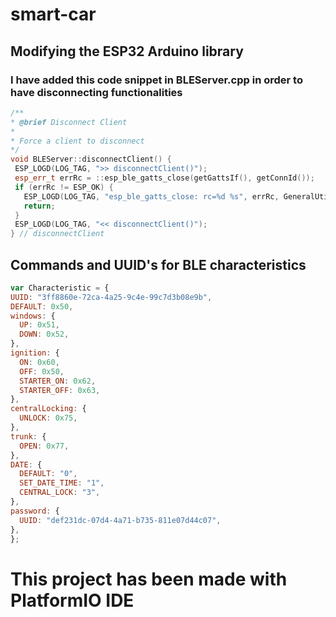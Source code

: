 # smart-car


## Modifying the ESP32 Arduino library
### I have added this code snippet in BLEServer.cpp in order to have disconnecting functionalities
   ```c++
  /**
   * @brief Disconnect Client
   *
   * Force a client to disconnect
   */
  void BLEServer::disconnectClient() {
    ESP_LOGD(LOG_TAG, ">> disconnectClient()");
    esp_err_t errRc = ::esp_ble_gatts_close(getGattsIf(), getConnId());
    if (errRc != ESP_OK) {
      ESP_LOGD(LOG_TAG, "esp_ble_gatts_close: rc=%d %s", errRc, GeneralUtils::errorToString(errRc));
      return;
    }
    ESP_LOGD(LOG_TAG, "<< disconnectClient()");
  } // disconnectClient
  ```
  ## Commands and UUID's for BLE characteristics
  ```javascript
  var Characteristic = {
  UUID: "3ff8860e-72ca-4a25-9c4e-99c7d3b08e9b",
  DEFAULT: 0x50,
  windows: {
    UP: 0x51,
    DOWN: 0x52,
  },
  ignition: {
    ON: 0x60,
    OFF: 0x50,
    STARTER_ON: 0x62,
    STARTER_OFF: 0x63,
  },
  centralLocking: {
    UNLOCK: 0x75,
  },
  trunk: {
    OPEN: 0x77,
  },
  DATE: {
    DEFAULT: "0",
    SET_DATE_TIME: "1",
    CENTRAL_LOCK: "3",
  },
  password: {
    UUID: "def231dc-07d4-4a71-b735-811e07d44c07",
  },
};
  ```
  # This project has been made with PlatformIO IDE
